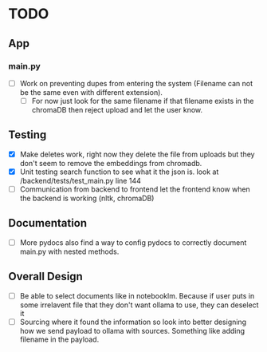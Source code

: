 # TODO

## App

### main.py

* [ ] Work on preventing dupes from entering the system (Filename can not be the same even with different extension).
  * [ ] For now just look for the same filename if that filename exists in the chromaDB then reject upload and let the user know.

## Testing

* [X] Make deletes work, right now they delete the file from uploads but they don't seem to remove the embeddings from chromadb.
* [X] Unit testing search function to see what it the json is. look at /backend/tests/test_main.py line 144
* [ ] Communication from backend to frontend let the frontend know when the backend is working (nltk, chromaDB)

## Documentation

* [ ] More pydocs also find a way to config pydocs to correctly document main.py with nested methods.

## Overall Design

* [ ] Be able to select documents like in notebooklm. Because if user puts in some irrelavent file that they don't want ollama to use, they can deselect it
* [ ] Sourcing where it found the information so look into better designing how we send payload to ollama with sources. Something like adding filename in the payload.
